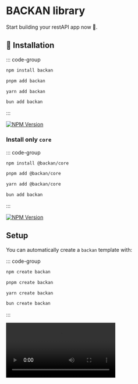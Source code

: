 # BACKAN library

Start building your restAPI app now 🌈.

## 🔑 Installation

::: code-group
```bash [npm]
npm install backan
```
```bash [pnpm]
pnpm add backan
```
```bash [yarn]
yarn add backan
```
```bash [bun]
bun add backan
```
:::

[![NPM Version](https://img.shields.io/npm/v/backan?style=for-the-badge&color=yellow)](https://www.npmjs.com/package/backan)


### Install only `core`

::: code-group
```bash [npm]
npm install @backan/core
```
```bash [pnpm]
pnpm add @backan/core
```
```bash [yarn]
yarn add @backan/core
```
```bash [bun]
bun add backan
```
:::

[![NPM Version](https://img.shields.io/npm/v/%40backan%2Fcore?style=for-the-badge&color=yellow)](https://www.npmjs.com/package/@backan/core)


## Setup

You can automatically create a `backan` template with:

::: code-group
```bash [npm]
npm create backan
```
```bash [pnpm]
pnpm create backan
```
```bash [yarn]
yarn create backan
```
```bash [bun]
bun create backan
```
:::


<video src="/backan-create.webm" controls/>

[Read more](../create/index.md)

## Create `App` instace

[Read more](./app.md)

## Create `Route` 

[Read more](./route.md)

## Add `Endpoints` 

- [GET](./get.md)
- [POST](./post.md)
- [STREAM](./stream.md)
